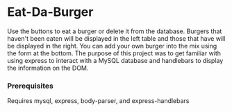 # Eat-Da-Burger

Use the buttons to eat a burger or delete it from the database. Burgers that haven't been eaten will be displayed in the left table
and those that have will be displayed in the right. You can add your own burger into the mix using the form at the bottom. The purpose of
this project was to get familiar with using express to interact with a MySQL database and handlebars to display the information on the DOM.

### Prerequisites

Requires mysql, express, body-parser, and express-handlebars
